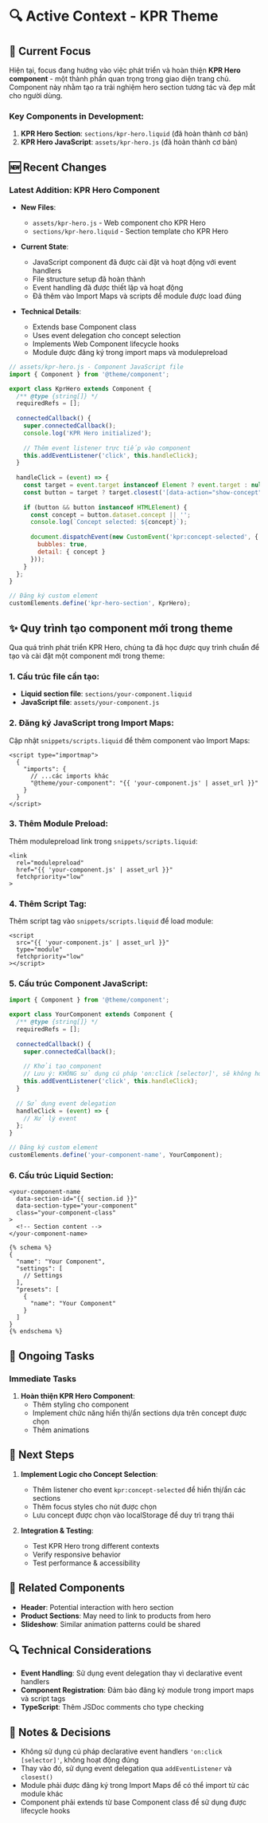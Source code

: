 # 🔍 Active Context - KPR Theme

## 📌 Current Focus

Hiện tại, focus đang hướng vào việc phát triển và hoàn thiện **KPR Hero component** - một thành phần quan trọng trong giao diện trang chủ. Component này nhằm tạo ra trải nghiệm hero section tương tác và đẹp mắt cho người dùng.

### Key Components in Development:
1. **KPR Hero Section**: `sections/kpr-hero.liquid` (đã hoàn thành cơ bản)
2. **KPR Hero JavaScript**: `assets/kpr-hero.js` (đã hoàn thành cơ bản)

## 🆕 Recent Changes

### Latest Addition: KPR Hero Component
- **New Files**:
  - `assets/kpr-hero.js` - Web component cho KPR Hero
  - `sections/kpr-hero.liquid` - Section template cho KPR Hero

- **Current State**:
  - JavaScript component đã được cài đặt và hoạt động với event handlers
  - File structure setup đã hoàn thành
  - Event handling đã được thiết lập và hoạt động
  - Đã thêm vào Import Maps và scripts để module được load đúng

- **Technical Details**:
  - Extends base Component class
  - Uses event delegation cho concept selection
  - Implements Web Component lifecycle hooks
  - Module được đăng ký trong import maps và modulepreload

```javascript
// assets/kpr-hero.js - Component JavaScript file
import { Component } from '@theme/component';

export class KprHero extends Component {
  /** @type {string[]} */
  requiredRefs = [];
  
  connectedCallback() {
    super.connectedCallback();
    console.log('KPR Hero initialized');
    
    // Thêm event listener trực tiếp vào component
    this.addEventListener('click', this.handleClick);
  }
  
  handleClick = (event) => {
    const target = event.target instanceof Element ? event.target : null;
    const button = target ? target.closest('[data-action="show-concept"]') : null;
    
    if (button && button instanceof HTMLElement) {
      const concept = button.dataset.concept || '';
      console.log(`Concept selected: ${concept}`);
      
      document.dispatchEvent(new CustomEvent('kpr:concept-selected', {
        bubbles: true,
        detail: { concept }
      }));
    }
  };
}

// Đăng ký custom element
customElements.define('kpr-hero-section', KprHero);
```

## ✨ Quy trình tạo component mới trong theme

Qua quá trình phát triển KPR Hero, chúng ta đã học được quy trình chuẩn để tạo và cài đặt một component mới trong theme:

### 1. Cấu trúc file cần tạo:
- **Liquid section file**: `sections/your-component.liquid`
- **JavaScript file**: `assets/your-component.js`

### 2. Đăng ký JavaScript trong Import Maps:
Cập nhật `snippets/scripts.liquid` để thêm component vào Import Maps:

```liquid
<script type="importmap">
  {
    "imports": {
      // ...các imports khác
      "@theme/your-component": "{{ 'your-component.js' | asset_url }}"
    }
  }
</script>
```

### 3. Thêm Module Preload:
Thêm modulepreload link trong `snippets/scripts.liquid`:
```liquid
<link
  rel="modulepreload"
  href="{{ 'your-component.js' | asset_url }}"
  fetchpriority="low"
>
```

### 4. Thêm Script Tag:
Thêm script tag vào `snippets/scripts.liquid` để load module:
```liquid
<script
  src="{{ 'your-component.js' | asset_url }}"
  type="module"
  fetchpriority="low"
></script>
```

### 5. Cấu trúc Component JavaScript:
```javascript
import { Component } from '@theme/component';

export class YourComponent extends Component {
  /** @type {string[]} */
  requiredRefs = [];
  
  connectedCallback() {
    super.connectedCallback();
    
    // Khởi tạo component
    // Lưu ý: KHÔNG sử dụng cú pháp 'on:click [selector]', sẽ không hoạt động
    this.addEventListener('click', this.handleClick);
  }
  
  // Sử dụng event delegation
  handleClick = (event) => {
    // Xử lý event
  };
}

// Đăng ký custom element
customElements.define('your-component-name', YourComponent);
```

### 6. Cấu trúc Liquid Section:
```liquid
<your-component-name
  data-section-id="{{ section.id }}"
  data-section-type="your-component"
  class="your-component-class"
>
  <!-- Section content -->
</your-component-name>

{% schema %}
{
  "name": "Your Component",
  "settings": [
    // Settings
  ],
  "presets": [
    {
      "name": "Your Component"
    }
  ]
}
{% endschema %}
```

## 🔄 Ongoing Tasks

### Immediate Tasks
1. **Hoàn thiện KPR Hero Component**:
   - Thêm styling cho component
   - Implement chức năng hiển thị/ẩn sections dựa trên concept được chọn
   - Thêm animations

## 🚀 Next Steps

1. **Implement Logic cho Concept Selection**:
   - Thêm listener cho event `kpr:concept-selected` để hiển thị/ẩn các sections
   - Thêm focus styles cho nút được chọn
   - Lưu concept được chọn vào localStorage để duy trì trạng thái

2. **Integration & Testing**:
   - Test KPR Hero trong different contexts
   - Verify responsive behavior
   - Test performance & accessibility

## 🧩 Related Components

- **Header**: Potential interaction with hero section
- **Product Sections**: May need to link to products from hero
- **Slideshow**: Similar animation patterns could be shared

## 🔍 Technical Considerations

- **Event Handling**: Sử dụng event delegation thay vì declarative event handlers
- **Component Registration**: Đảm bảo đăng ký module trong import maps và script tags
- **TypeScript**: Thêm JSDoc comments cho type checking

## 📝 Notes & Decisions

- Không sử dụng cú pháp declarative event handlers `'on:click [selector]'`, không hoạt động đúng
- Thay vào đó, sử dụng event delegation qua `addEventListener` và `closest()`
- Module phải được đăng ký trong Import Maps để có thể import từ các module khác
- Component phải extends từ base Component class để sử dụng được lifecycle hooks 